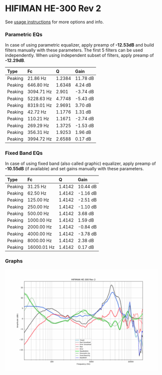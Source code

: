 # HIFIMAN HE-300 Rev 2
See [usage instructions](https://github.com/jaakkopasanen/AutoEq#usage) for more options and info.

### Parametric EQs
In case of using parametric equalizer, apply preamp of **-12.53dB** and build filters manually
with these parameters. The first 5 filters can be used independently.
When using independent subset of filters, apply preamp of **-12.29dB**.

| Type    | Fc         |      Q | Gain     |
|:--------|:-----------|:-------|:---------|
| Peaking | 21.86 Hz   | 1.2384 | 11.78 dB |
| Peaking | 646.80 Hz  | 1.6348 | 4.24 dB  |
| Peaking | 3094.71 Hz | 2.901  | -3.74 dB |
| Peaking | 5228.63 Hz | 4.7748 | -5.43 dB |
| Peaking | 8319.01 Hz | 2.9691 | 3.70 dB  |
| Peaking | 42.72 Hz   | 1.1776 | 1.31 dB  |
| Peaking | 110.21 Hz  | 1.1671 | -2.74 dB |
| Peaking | 269.29 Hz  | 1.3725 | -1.53 dB |
| Peaking | 356.31 Hz  | 1.9253 | 1.96 dB  |
| Peaking | 3994.72 Hz | 2.6588 | 0.17 dB  |

### Fixed Band EQs
In case of using fixed band (also called graphic) equalizer, apply preamp of **-10.55dB**
(if available) and set gains manually with these parameters.

| Type    | Fc          |      Q | Gain     |
|:--------|:------------|:-------|:---------|
| Peaking | 31.25 Hz    | 1.4142 | 10.44 dB |
| Peaking | 62.50 Hz    | 1.4142 | -1.16 dB |
| Peaking | 125.00 Hz   | 1.4142 | -2.51 dB |
| Peaking | 250.00 Hz   | 1.4142 | -1.10 dB |
| Peaking | 500.00 Hz   | 1.4142 | 3.68 dB  |
| Peaking | 1000.00 Hz  | 1.4142 | 1.59 dB  |
| Peaking | 2000.00 Hz  | 1.4142 | -0.84 dB |
| Peaking | 4000.00 Hz  | 1.4142 | -3.78 dB |
| Peaking | 8000.00 Hz  | 1.4142 | 2.38 dB  |
| Peaking | 16000.01 Hz | 1.4142 | 0.17 dB  |

### Graphs
![](./HIFIMAN%20HE-300%20Rev%202.png)